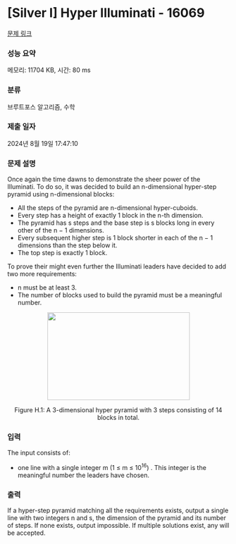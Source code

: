 # [Silver I] Hyper Illuminati - 16069 

[문제 링크](https://www.acmicpc.net/problem/16069) 

### 성능 요약

메모리: 11704 KB, 시간: 80 ms

### 분류

브루트포스 알고리즘, 수학

### 제출 일자

2024년 8월 19일 17:47:10

### 문제 설명

<p>Once again the time dawns to demonstrate the sheer power of the Illuminati. To do so, it was decided to build an n-dimensional hyper-step pyramid using n-dimensional blocks:</p>

<ul>
	<li>All the steps of the pyramid are n-dimensional hyper-cuboids.</li>
	<li>Every step has a height of exactly 1 block in the n-th dimension.</li>
	<li>The pyramid has s steps and the base step is s blocks long in every other of the n − 1 dimensions.</li>
	<li>Every subsequent higher step is 1 block shorter in each of the n − 1 dimensions than the step below it.</li>
	<li>The top step is exactly 1 block.</li>
</ul>

<p>To prove their might even further the Illuminati leaders have decided to add two more requirements:</p>

<ul>
	<li>n must be at least 3.</li>
	<li>The number of blocks used to build the pyramid must be a meaningful number.</li>
</ul>

<p style="text-align: center;"><img alt="" src="https://upload.acmicpc.net/979cebbd-3373-4509-a764-883772ca7190/-/preview/" style="width: 323px; height: 199px;"></p>

<p style="text-align: center;">Figure H.1: A 3-dimensional hyper pyramid with 3 steps consisting of 14 blocks in total.</p>

### 입력 

 <p>The input consists of:</p>

<ul>
	<li>one line with a single integer m (1 ≤ m ≤ 10<sup>16</sup>) . This integer is the meaningful number the leaders have chosen.</li>
</ul>

### 출력 

 <p>If a hyper-step pyramid matching all the requirements exists, output a single line with two integers n and s, the dimension of the pyramid and its number of steps. If none exists, output impossible. If multiple solutions exist, any will be accepted.</p>


